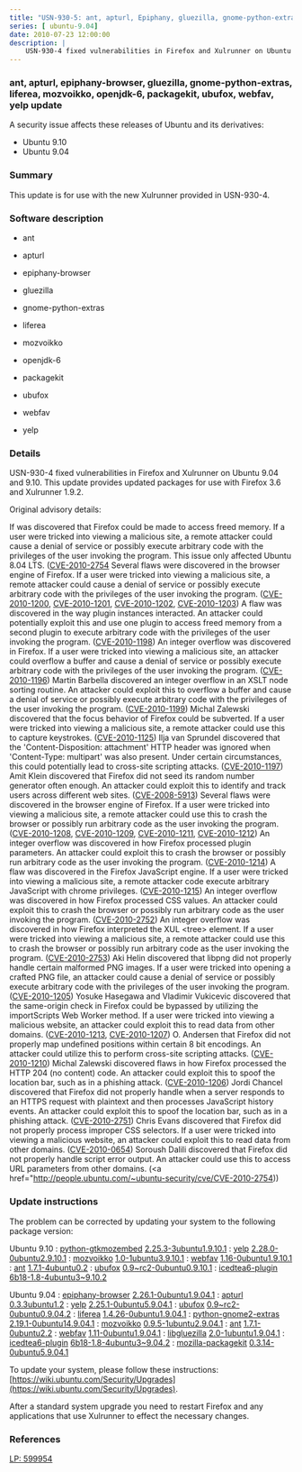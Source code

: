 ```yaml
---
title: "USN-930-5: ant, apturl, Epiphany, gluezilla, gnome-python-extras, liferea, mozvoikko, OpenJDK, packagekit, ubufox, webfav, yelp update"
series: [ ubuntu-9.04]
date: 2010-07-23 12:00:00
description: |
    USN-930-4 fixed vulnerabilities in Firefox and Xulrunner on Ubuntu 9.04 and 9.10. This update provides updated packages for use with Firefox 3.6 and Xulrunner 1.9.2.
--- 
```

 
 


### ant, apturl, epiphany-browser, gluezilla, gnome-python-extras, liferea, mozvoikko, openjdk-6, packagekit, ubufox, webfav, yelp update

A security issue affects these releases of Ubuntu and its derivatives:

* Ubuntu 9.10
* Ubuntu 9.04

### Summary

This update is for use with the new Xulrunner provided in USN-930-4. 

### Software description

* ant 

* apturl 

* epiphany-browser 

* gluezilla 

* gnome-python-extras 

* liferea 

* mozvoikko 

* openjdk-6 

* packagekit 

* ubufox 

* webfav 

* yelp 

### Details

USN-930-4 fixed vulnerabilities in Firefox and Xulrunner on Ubuntu 9.04 and 9.10. This update provides updated packages for use with Firefox 3.6 and Xulrunner 1.9.2.

Original advisory details:

 If was discovered that Firefox could be made to access freed memory. If a user were tricked into viewing a malicious site, a remote attacker could cause a denial of service or possibly execute arbitrary code with the privileges of the user invoking the program. This issue only affected Ubuntu 8.04 LTS. ([CVE-2010-2754](http://people.ubuntu.com/~ubuntu-security/cve/CVE-2010-1121">CVE-2010-1121</a>) Several flaws were discovered in the browser engine of Firefox. If a user were tricked into viewing a malicious site, a remote attacker could cause a denial of service or possibly execute arbitrary code with the privileges of the user invoking the program. (<a href="http://people.ubuntu.com/~ubuntu-security/cve/CVE-2010-1200">CVE-2010-1200</a>, <a href="http://people.ubuntu.com/~ubuntu-security/cve/CVE-2010-1201">CVE-2010-1201</a>, <a href="http://people.ubuntu.com/~ubuntu-security/cve/CVE-2010-1202">CVE-2010-1202</a>, <a href="http://people.ubuntu.com/~ubuntu-security/cve/CVE-2010-1203">CVE-2010-1203</a>) A flaw was discovered in the way plugin instances interacted. An attacker could potentially exploit this and use one plugin to access freed memory from a second plugin to execute arbitrary code with the privileges of the user invoking the program. (<a href="http://people.ubuntu.com/~ubuntu-security/cve/CVE-2010-1198">CVE-2010-1198</a>) An integer overflow was discovered in Firefox. If a user were tricked into viewing a malicious site, an attacker could overflow a buffer and cause a denial of service or possibly execute arbitrary code with the privileges of the user invoking the program. (<a href="http://people.ubuntu.com/~ubuntu-security/cve/CVE-2010-1196">CVE-2010-1196</a>) Martin Barbella discovered an integer overflow in an XSLT node sorting routine. An attacker could exploit this to overflow a buffer and cause a denial of service or possibly execute arbitrary code with the privileges of the user invoking the program. (<a href="http://people.ubuntu.com/~ubuntu-security/cve/CVE-2010-1199">CVE-2010-1199</a>) Michal Zalewski discovered that the focus behavior of Firefox could be subverted. If a user were tricked into viewing a malicious site, a remote attacker could use this to capture keystrokes. (<a href="http://people.ubuntu.com/~ubuntu-security/cve/CVE-2010-1125">CVE-2010-1125</a>) Ilja van Sprundel discovered that the &#39;Content-Disposition: attachment&#39; HTTP header was ignored when &#39;Content-Type: multipart&#39; was also present. Under certain circumstances, this could potentially lead to cross-site scripting attacks. (<a href="http://people.ubuntu.com/~ubuntu-security/cve/CVE-2010-1197">CVE-2010-1197</a>) Amit Klein discovered that Firefox did not seed its random number generator often enough. An attacker could exploit this to identify and track users across different web sites. (<a href="http://people.ubuntu.com/~ubuntu-security/cve/CVE-2008-5913">CVE-2008-5913</a>) Several flaws were discovered in the browser engine of Firefox. If a user were tricked into viewing a malicious site, a remote attacker could use this to crash the browser or possibly run arbitrary code as the user invoking the program. (<a href="http://people.ubuntu.com/~ubuntu-security/cve/CVE-2010-1208">CVE-2010-1208</a>, <a href="http://people.ubuntu.com/~ubuntu-security/cve/CVE-2010-1209">CVE-2010-1209</a>, <a href="http://people.ubuntu.com/~ubuntu-security/cve/CVE-2010-1211">CVE-2010-1211</a>, <a href="http://people.ubuntu.com/~ubuntu-security/cve/CVE-2010-1212">CVE-2010-1212</a>) An integer overflow was discovered in how Firefox processed plugin parameters. An attacker could exploit this to crash the browser or possibly run arbitrary code as the user invoking the program. (<a href="http://people.ubuntu.com/~ubuntu-security/cve/CVE-2010-1214">CVE-2010-1214</a>) A flaw was discovered in the Firefox JavaScript engine. If a user were tricked into viewing a malicious site, a remote attacker code execute arbitrary JavaScript with chrome privileges. (<a href="http://people.ubuntu.com/~ubuntu-security/cve/CVE-2010-1215">CVE-2010-1215</a>) An integer overflow was discovered in how Firefox processed CSS values. An attacker could exploit this to crash the browser or possibly run arbitrary code as the user invoking the program. (<a href="http://people.ubuntu.com/~ubuntu-security/cve/CVE-2010-2752">CVE-2010-2752</a>) An integer overflow was discovered in how Firefox interpreted the XUL &lt;tree&gt; element. If a user were tricked into viewing a malicious site, a remote attacker could use this to crash the browser or possibly run arbitrary code as the user invoking the program. (<a href="http://people.ubuntu.com/~ubuntu-security/cve/CVE-2010-2753">CVE-2010-2753</a>) Aki Helin discovered that libpng did not properly handle certain malformed PNG images. If a user were tricked into opening a crafted PNG file, an attacker could cause a denial of service or possibly execute arbitrary code with the privileges of the user invoking the program. (<a href="http://people.ubuntu.com/~ubuntu-security/cve/CVE-2010-1205">CVE-2010-1205</a>) Yosuke Hasegawa and Vladimir Vukicevic discovered that the same-origin check in Firefox could be bypassed by utilizing the importScripts Web Worker method. If a user were tricked into viewing a malicious website, an attacker could exploit this to read data from other domains. (<a href="http://people.ubuntu.com/~ubuntu-security/cve/CVE-2010-1213">CVE-2010-1213</a>, <a href="http://people.ubuntu.com/~ubuntu-security/cve/CVE-2010-1207">CVE-2010-1207</a>) O. Andersen that Firefox did not properly map undefined positions within certain 8 bit encodings. An attacker could utilize this to perform cross-site scripting attacks. (<a href="http://people.ubuntu.com/~ubuntu-security/cve/CVE-2010-1210">CVE-2010-1210</a>) Michal Zalewski discovered flaws in how Firefox processed the HTTP 204 (no content) code. An attacker could exploit this to spoof the location bar, such as in a phishing attack. (<a href="http://people.ubuntu.com/~ubuntu-security/cve/CVE-2010-1206">CVE-2010-1206</a>) Jordi Chancel discovered that Firefox did not properly handle when a server responds to an HTTPS request with plaintext and then processes JavaScript history events. An attacker could exploit this to spoof the location bar, such as in a phishing attack. (<a href="http://people.ubuntu.com/~ubuntu-security/cve/CVE-2010-2751">CVE-2010-2751</a>) Chris Evans discovered that Firefox did not properly process improper CSS selectors. If a user were tricked into viewing a malicious website, an attacker could exploit this to read data from other domains. (<a href="http://people.ubuntu.com/~ubuntu-security/cve/CVE-2010-0654">CVE-2010-0654</a>) Soroush Dalili discovered that Firefox did not properly handle script error output. An attacker could use this to access URL parameters from other domains. (<a href="http://people.ubuntu.com/~ubuntu-security/cve/CVE-2010-2754)) 

### Update instructions

The problem can be corrected by updating your system to the following package version:

Ubuntu 9.10
 : [python-gtkmozembed](https://launchpad.net/ubuntu/+source/gnome-python-extras) <span> [2.25.3-3ubuntu1.9.10.1](https://launchpad.net/ubuntu/+source/gnome-python-extras/2.25.3-3ubuntu1.9.10.1) </span> 
 : [yelp](https://launchpad.net/ubuntu/+source/yelp) <span> [2.28.0-0ubuntu2.9.10.1](https://launchpad.net/ubuntu/+source/yelp/2.28.0-0ubuntu2.9.10.1) </span> 
 : [mozvoikko](https://launchpad.net/ubuntu/+source/mozvoikko) <span> [1.0-1ubuntu3.9.10.1](https://launchpad.net/ubuntu/+source/mozvoikko/1.0-1ubuntu3.9.10.1) </span> 
 : [webfav](https://launchpad.net/ubuntu/+source/webfav) <span> [1.16-0ubuntu1.9.10.1](https://launchpad.net/ubuntu/+source/webfav/1.16-0ubuntu1.9.10.1) </span> 
 : [ant](https://launchpad.net/ubuntu/+source/ant) <span> [1.7.1-4ubuntu0.2](https://launchpad.net/ubuntu/+source/ant/1.7.1-4ubuntu0.2) </span> 
 : [ubufox](https://launchpad.net/ubuntu/+source/ubufox) <span> [0.9~rc2-0ubuntu0.9.10.1](https://launchpad.net/ubuntu/+source/ubufox/0.9~rc2-0ubuntu0.9.10.1) </span> 
 : [icedtea6-plugin](https://launchpad.net/ubuntu/+source/openjdk-6) <span> [6b18-1.8-4ubuntu3~9.10.2](https://launchpad.net/ubuntu/+source/openjdk-6/6b18-1.8-4ubuntu3~9.10.2) </span> 

Ubuntu 9.04
 : [epiphany-browser](https://launchpad.net/ubuntu/+source/epiphany-browser) <span> [2.26.1-0ubuntu1.9.04.1](https://launchpad.net/ubuntu/+source/epiphany-browser/2.26.1-0ubuntu1.9.04.1) </span> 
 : [apturl](https://launchpad.net/ubuntu/+source/apturl) <span> [0.3.3ubuntu1.2](https://launchpad.net/ubuntu/+source/apturl/0.3.3ubuntu1.2) </span> 
 : [yelp](https://launchpad.net/ubuntu/+source/yelp) <span> [2.25.1-0ubuntu5.9.04.1](https://launchpad.net/ubuntu/+source/yelp/2.25.1-0ubuntu5.9.04.1) </span> 
 : [ubufox](https://launchpad.net/ubuntu/+source/ubufox) <span> [0.9~rc2-0ubuntu0.9.04.2](https://launchpad.net/ubuntu/+source/ubufox/0.9~rc2-0ubuntu0.9.04.2) </span> 
 : [liferea](https://launchpad.net/ubuntu/+source/liferea) <span> [1.4.26-0ubuntu1.9.04.1](https://launchpad.net/ubuntu/+source/liferea/1.4.26-0ubuntu1.9.04.1) </span> 
 : [python-gnome2-extras](https://launchpad.net/ubuntu/+source/gnome-python-extras) <span> [2.19.1-0ubuntu14.9.04.1](https://launchpad.net/ubuntu/+source/gnome-python-extras/2.19.1-0ubuntu14.9.04.1) </span> 
 : [mozvoikko](https://launchpad.net/ubuntu/+source/mozvoikko) <span> [0.9.5-1ubuntu2.9.04.1](https://launchpad.net/ubuntu/+source/mozvoikko/0.9.5-1ubuntu2.9.04.1) </span> 
 : [ant](https://launchpad.net/ubuntu/+source/ant) <span> [1.7.1-0ubuntu2.2](https://launchpad.net/ubuntu/+source/ant/1.7.1-0ubuntu2.2) </span> 
 : [webfav](https://launchpad.net/ubuntu/+source/webfav) <span> [1.11-0ubuntu1.9.04.1](https://launchpad.net/ubuntu/+source/webfav/1.11-0ubuntu1.9.04.1) </span> 
 : [libgluezilla](https://launchpad.net/ubuntu/+source/gluezilla) <span> [2.0-1ubuntu1.9.04.1](https://launchpad.net/ubuntu/+source/gluezilla/2.0-1ubuntu1.9.04.1) </span> 
 : [icedtea6-plugin](https://launchpad.net/ubuntu/+source/openjdk-6) <span> [6b18-1.8-4ubuntu3~9.04.2](https://launchpad.net/ubuntu/+source/openjdk-6/6b18-1.8-4ubuntu3~9.04.2) </span> 
 : [mozilla-packagekit](https://launchpad.net/ubuntu/+source/packagekit) <span> [0.3.14-0ubuntu5.9.04.1](https://launchpad.net/ubuntu/+source/packagekit/0.3.14-0ubuntu5.9.04.1) </span> 

To update your system, please follow these instructions: [https://wiki.ubuntu.com/Security/Upgrades](https://wiki.ubuntu.com/Security/Upgrades).

After a standard system upgrade you need to restart Firefox and any applications that use Xulrunner to effect the necessary changes. 

### References

 
 [LP: 599954](https://launchpad.net/bugs/599954)
 

